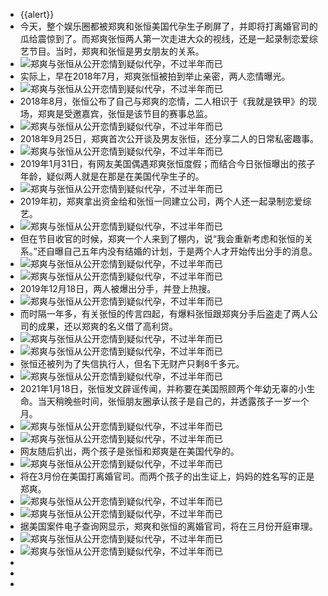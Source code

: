 - {{alert}}
- 今天，整个娱乐圈都被郑爽和张恒美国代孕生子刷屏了，并即将打离婚官司的瓜给震惊到了。而郑爽张恒两人第一次走进大众的视线，还是一起录制恋爱综艺节目。当时，郑爽和张恒是男女朋友的关系。
- ![郑爽与张恒从公开恋情到疑似代孕，不过半年而已](https://x0.ifengimg.com/ucms/2021_04/E589CCDA21A48766717CF05D317FF59DB5C805CF_size98_w1080_h826.jpg)
- 实际上，早在2018年7月，郑爽张恒被拍到举止亲密，两人恋情曝光。
- ![郑爽与张恒从公开恋情到疑似代孕，不过半年而已](https://x0.ifengimg.com/ucms/2021_04/4906EE445383510B6377CCE941FD3C01AD2321F7_size18_w720_h324.jpg)
- 2018年8月，张恒公布了自己与郑爽的恋情，二人相识于《我就是铁甲》的现场，郑爽是受邀嘉宾，张恒是该节目的赛事总监。
- ![郑爽与张恒从公开恋情到疑似代孕，不过半年而已](https://x0.ifengimg.com/ucms/2021_04/F8D0AC34A4E42DF345858A71443CAAC72140EC3F_size29_w431_h268.jpg)
- 2018年9月25日，郑爽首次公开谈及男友张恒，还分享二人的日常私密趣事。
- ![郑爽与张恒从公开恋情到疑似代孕，不过半年而已](https://x0.ifengimg.com/ucms/2021_04/1050F7731885037D8499A9B475BAF811ABAE626D_size51_w430_h524.jpg)
- 2019年1月31日，有网友美国偶遇郑爽张恒度假；而结合今日张恒曝出的孩子年龄，疑似两人就是在那是在美国代孕生子的。
- ![郑爽与张恒从公开恋情到疑似代孕，不过半年而已](https://x0.ifengimg.com/ucms/2021_04/DE69F74665D02F99693A12EA29EB02710862B052_size175_w675_h950.jpg)
- 2019年初，郑爽拿出资金给和张恒一同建立公司，两个人还一起录制恋爱综艺。
- ![郑爽与张恒从公开恋情到疑似代孕，不过半年而已](https://x0.ifengimg.com/ucms/2021_04/1050F7731885037D8499A9B475BAF811ABAE626D_size51_w430_h524.jpg)
- 但在节目收官的时候，郑爽一个人来到了棚内，说“我会重新考虑和张恒的关系。”还自曝自己五年内没有结婚的计划，于是两个人才开始传出分手的消息。
- ![郑爽与张恒从公开恋情到疑似代孕，不过半年而已](https://x0.ifengimg.com/ucms/2021_04/FE120DAC2D670FD46A55706F59DF9C44340DBC62_size33_w474_h267.jpg)
- ![郑爽与张恒从公开恋情到疑似代孕，不过半年而已](https://x0.ifengimg.com/ucms/2021_04/B2EE1BE20EDFC94AE93ED41CC9291846D55ED379_size23_w474_h267.jpg)
- 2019年12月18日，两人被爆出分手，并登上热搜。  
- ![郑爽与张恒从公开恋情到疑似代孕，不过半年而已](https://x0.ifengimg.com/ucms/2021_04/70C5E7856A9E4E7EDC0BF39ADACBBD438CBA5A4D_size89_w616_h835.jpg)
- 而时隔一年多，有关张恒的传言四起，有爆料张恒跟郑爽分手后盗走了两人公司的成果，还以郑爽的名义借了高利贷。
- ![郑爽与张恒从公开恋情到疑似代孕，不过半年而已](https://x0.ifengimg.com/ucms/2021_04/8B6E3C26CE396FC9E3EF6CD942D12E375B37854D_size34_w624_h200.jpg)
- ![郑爽与张恒从公开恋情到疑似代孕，不过半年而已](https://x0.ifengimg.com/ucms/2021_04/42EBA45D9D55806FD3FC780516E8157D133C5B58_size126_w686_h359.png)
- 张恒还被列为了失信执行人，但名下无财产只剩8千多元。
- ![郑爽与张恒从公开恋情到疑似代孕，不过半年而已](https://x0.ifengimg.com/ucms/2021_04/EC4B7D422FF31C43F1F39A88E41164808034CD9B_size36_w495_h602.jpg)
- 2021年1月18日，张恒发文辟谣传闻，并称要在美国照顾两个年幼无辜的小生命。当天稍晚些时间，张恒朋友圈承认孩子是自己的，并透露孩子一岁一个月。
- ![郑爽与张恒从公开恋情到疑似代孕，不过半年而已](https://x0.ifengimg.com/ucms/2021_04/534B42CD38DB969167686C463DAC1C68D660E9BE_size149_w440_h910.jpg)
- ![郑爽与张恒从公开恋情到疑似代孕，不过半年而已](https://x0.ifengimg.com/ucms/2021_04/7D65839C674A1C233B28E1D7EAA6216D44D5FC82_size136_w440_h906.jpg)
- 网友随后扒出，两个孩子是张恒和郑爽是在美国代孕的。
- ![郑爽与张恒从公开恋情到疑似代孕，不过半年而已](https://x0.ifengimg.com/ucms/2021_04/C258BDE6BDC63F81B53708493BBF4299338F002F_size12_w436_h105.jpg)
- 将在3月份在美国打离婚官司。而两个孩子的出生证上，妈妈的姓名写的正是郑爽。
- ![郑爽与张恒从公开恋情到疑似代孕，不过半年而已](https://x0.ifengimg.com/ucms/2021_04/CFADB76A8B0D18578FE9FAF1C779DC9901D709CC_size144_w660_h1033.jpg)
- ![郑爽与张恒从公开恋情到疑似代孕，不过半年而已](https://x0.ifengimg.com/ucms/2021_04/E9462B9D44A91B5D9C9008F570ECF3851CEB3830_size1534_w1038_h734.png)
- 据美国案件电子查询网显示，郑爽和张恒的离婚官司，将在三月份开庭审理。
- ![郑爽与张恒从公开恋情到疑似代孕，不过半年而已](https://x0.ifengimg.com/ucms/2021_04/E01406A121D6F0DE5B95345C8F14B3AA8F945186_size8_w437_h49.jpg)
- ![郑爽与张恒从公开恋情到疑似代孕，不过半年而已](https://x0.ifengimg.com/ucms/2021_04/80E7050ECFC0C26D3859FF082640991F6CA66CE8_size23_w432_h300.jpg)
- 
- 
- 

